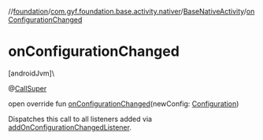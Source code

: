 //[foundation](../../../index.md)/[com.gyf.foundation.base.activity.nativer](../index.md)/[BaseNativeActivity](index.md)/[onConfigurationChanged](on-configuration-changed.md)

# onConfigurationChanged

[androidJvm]\

@[CallSuper](https://developer.android.com/reference/kotlin/androidx/annotation/CallSuper.html)

open override fun [onConfigurationChanged](on-configuration-changed.md)(newConfig: [Configuration](https://developer.android.com/reference/kotlin/android/content/res/Configuration.html))

 Dispatches this call to all listeners added via [addOnConfigurationChangedListener](../-component-native-activity/add-on-configuration-changed-listener.md).
